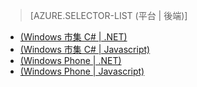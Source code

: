 ﻿> [AZURE.SELECTOR-LIST (平台 | 後端)]
- [(Windows 市集 C# | .NET)](/zh-tw/documentation/articles/mobile-services-dotnet-backend-windows-store-dotnet-upload-data-blob-storage/)
- [(Windows 市集 C# | Javascript)](/zh-tw/documentation/articles/mobile-services-windows-store-dotnet-upload-data-blob-storage/)
- [(Windows Phone | .NET)](/zh-tw/documentation/articles/mobile-services-dotnet-backend-windows-phone-upload-data-blob-storage/)
- [(Windows Phone | Javascript)](/zh-tw/documentation/articles/mobile-services-windows-phone-upload-data-blob-storage/)
